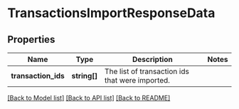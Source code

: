 # TransactionsImportResponseData

## Properties
Name | Type | Description | Notes
------------ | ------------- | ------------- | -------------
**transaction_ids** | **string[]** | The list of transaction ids that were imported. | 

[[Back to Model list]](../README.md#documentation-for-models) [[Back to API list]](../README.md#documentation-for-api-endpoints) [[Back to README]](../README.md)


